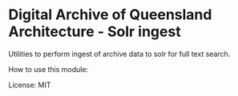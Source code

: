 Digital Archive of Queensland Architecture - Solr ingest
===================

Utilities to perform ingest of archive data to solr for full text search.

How to use this module:

License: MIT
